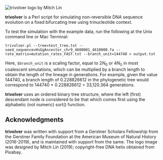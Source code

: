 <img src="https://github.com/chasewnelson/trivolver/blob/master/trivolver_logo.png?raw=true" title="trivolver logo by Mitch Lin" alt="trivolver logo by Mitch Lin" align="middle">

**trivolver** is a Perl script for simulating non-reversible DNA sequence evolution on a fixed bifurcating tree using trinucleotide context.

To test the simulation with the example data, run the following at the Unix command line or Mac Terminal:

`trivolver.pl --tree=test_tree.txt --seed_sequence=HsGgAncestor_chr9_4600001_4610000.fa --rate_matrix=mutation_rates_FAST.txt --branch_unit=144740 > output.txt`

Here, `$branch_unit` is a scaling factor, equal to 2*N*<sub>0</sub> or 4*N*<sub>0</sub> in most coalescent simulations, which can be multiplied by a branch length to obtain the length of the lineage in generations. For example, given the value 144740, a branch length of 0.228826612 in the phylogenetic tree would correspond to 144740 × 0.228826612 = 33,120.364 generations.

**trivolver** uses an ordered binary tree structure, where the left (first) descendant node is considered to be that which comes first using the alphabetic (not numeric) sort() function.

## <a name="acknowledgments"></a>Acknowledgments
**trivolver** was written with support from a Gerstner Scholars Fellowship from the Gerstner Family Foundation at the American Museum of Natural History (2016-2019), and is maintained with support from the same. The logo image was designed by Mitch Lin (2019); copyright-free DNA helix obtained from Pixabay.